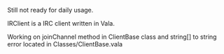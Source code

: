 Still not ready for daily usage.

IRClient is a IRC client written in Vala.

Working on joinChannel method in ClientBase class and string[] to string error located in Classes/ClientBase.vala

